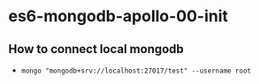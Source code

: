 # es6-mongodb-apollo-00-init

## How to connect local mongodb

- `mongo "mongodb+srv://localhost:27017/test" --username root`
